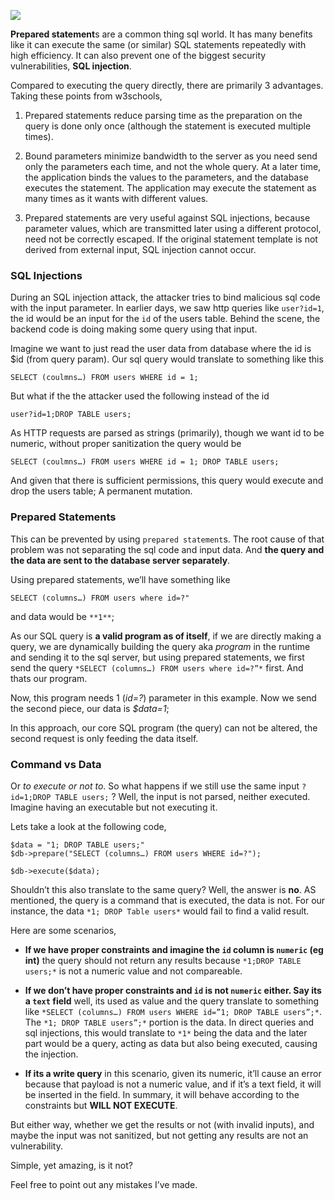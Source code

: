 ![](https://cdn-images-1.medium.com/max/2000/1*tmEFJ0LreB8wabdi67XY-Q.jpeg)

**Prepared statement**s are a common thing sql world. It has many benefits like it can execute the same (or similar) SQL statements repeatedly with high efficiency. It can also prevent one of the biggest security vulnerabilities, **SQL injection**.

Compared to executing the query directly, there are primarily 3 advantages. Taking these points from w3schools,
1. Prepared statements reduce parsing time as the preparation on the query is done only once (although the statement is executed multiple times).

2. Bound parameters minimize bandwidth to the server as you need send only the parameters each time, and not the whole query. At a later time, the application binds the values to the parameters, and the database executes the statement. The application may execute the statement as many times as it wants with different values.

3. Prepared statements are very useful against SQL injections, because parameter values, which are transmitted later using a different protocol, need not be correctly escaped. If the original statement template is not derived from external input, SQL injection cannot occur.

### SQL Injections

During an SQL injection attack, the attacker tries to bind malicious sql code with the input parameter. In earlier days, we saw http queries like `user?id=1`, the id would be an input for the `id` of the users table. Behind the scene, the backend code is doing making some query using that input.

Imagine we want to just read the user data from database where the id is $id (from query param). Our sql query would translate to something like this

    SELECT (coulmns…) FROM users WHERE id = 1;

But what if the the attacker used the following instead of the id

    user?id=1;DROP TABLE users;

As HTTP requests are parsed as strings (primarily), though we want id to be numeric, without proper sanitization the query would be

    SELECT (coulmns…) FROM users WHERE id = 1; DROP TABLE users;

And given that there is sufficient permissions, this query would execute and drop the users table; A permanent mutation.

### Prepared Statements

This can be prevented by using `prepared statement`s. The root cause of that problem was not separating the sql code and input data. And **the query and the data are sent to the database server separately**.

Using prepared statements, we’ll have something like

    SELECT (columns…) FROM users where id=?"

and data would be `**1**`;

As our SQL query is **a valid program as of itself**, if we are directly making a query, we are dynamically building the query aka *program* in the runtime and sending it to the sql server, but using prepared statements, we first send the query `*SELECT (columns…) FROM users where id=?”*` first. And thats our program.

Now, this program needs 1 (*id=?*) parameter in this example. Now we send the second piece, our data is *$data=1*;

In this approach, our core SQL program (the query) can not be altered, the second request is only feeding the data itself.

### Command vs Data

Or *to execute or not to*. So what happens if we still use the same input `?id=1;DROP TABLE users;` ? Well, the input is not parsed, neither executed. Imagine having an executable but not executing it.

Lets take a look at the following code,

    $data = "1; DROP TABLE users;"
    $db->prepare("SELECT (columns…) FROM users WHERE id=?");
     
    $db->execute($data);

Shouldn’t this also translate to the same query? Well, the answer is **no**. AS mentioned, the query is a command that is executed, the data is not. For our instance, the data `*1; DROP Table users*` would fail to find a valid result.

Here are some scenarios,

* **If we have proper constraints and imagine the `id` column is `numeric` (eg int)** the query should not return any results because `*1;DROP TABLE users;*` is not a numeric value and not compareable.

* **If we don’t have proper constraints and `id` is not `numeric` either. Say its a `text` field** well, its used as value and the query translate to something like `*SELECT (columns…) FROM users WHERE id=”1; DROP TABLE users”;*`. The `*1; DROP TABLE users”;*` portion is the data. In direct queries and sql injections, this would translate to `*1*` being the data and the later part would be a query, acting as data but also being executed, causing the injection.

* **If its a write query** in this scenario, given its numeric, it’ll cause an error because that payload is not a numeric value, and if it’s a text field, it will be inserted in the field. In summary, it will behave according to the constraints but **WILL NOT EXECUTE**.


But either way, whether we get the results or not (with invalid inputs), and maybe the input was not sanitized, but not getting any results are not an vulnerability.

Simple, yet amazing, is it not?

Feel free to point out any mistakes I’ve made.